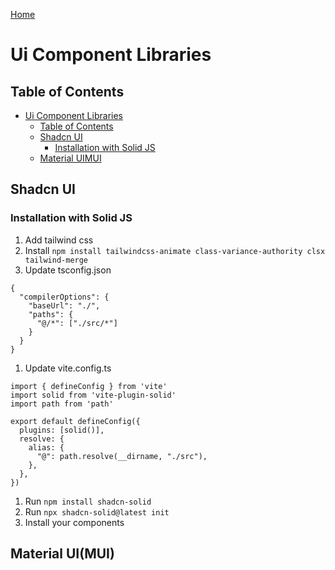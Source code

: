 <!--
 * This file is part of RS Cheat Sheets.
 *
 * RS Cheat Sheets is free software: you can redistribute it and/or modify
 * it under the terms of the GNU General Public License as published by
 * the Free Software Foundation, either version 3 of the License, or
 * (at your option) any later version.
 *
 * RS Cheat Sheets is distributed in the hope that it will be useful,
 * but WITHOUT ANY WARRANTY; without even the implied warranty of
 * MERCHANTABILITY or FITNESS FOR A PARTICULAR PURPOSE.  See the
 * GNU General Public License for more details.
 *
 * You should have received a copy of the GNU General Public License
 * along with RS Cheat Sheets. If not, see <https://www.gnu.org/licenses/>.
 */
-->

[Home](../README.md)

# Ui Component Libraries

## Table of Contents
<!-- TOC -->

- [Ui Component Libraries](#ui-component-libraries)
	- [Table of Contents](#table-of-contents)
	- [Shadcn UI](#shadcn-ui)
		- [Installation with Solid JS](#installation-with-solid-js)
	- [Material UIMUI](#material-uimui)

<!-- /TOC -->

## Shadcn UI

### Installation with Solid JS
1. Add tailwind css
1. Install `npm install tailwindcss-animate class-variance-authority clsx tailwind-merge`
1. Update tsconfig.json
```
{
  "compilerOptions": {
    "baseUrl": "./",
    "paths": {
      "@/*": ["./src/*"]
    }
  }
}
```
1. Update vite.config.ts
```
import { defineConfig } from 'vite'
import solid from 'vite-plugin-solid'
import path from 'path'

export default defineConfig({
  plugins: [solid()],
  resolve: {
    alias: {
      "@": path.resolve(__dirname, "./src"),
    },
  },
})
```
1. Run `npm install shadcn-solid`
1. Run `npx shadcn-solid@latest init`
1. Install your components

## Material UI(MUI)